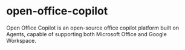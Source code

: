 # open-office-copilot
Open Office Copilot is an open-source office copilot platform built on Agents, capable of supporting both Microsoft Office and Google Workspace. 
